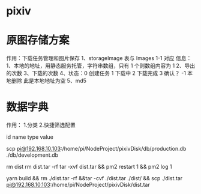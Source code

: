 # pixiv

# 原图存储方案

作用：下载任务管理和图片保存
1、storageImage 表与 Images 1-1 对应
信息：
1、本地的地址，用静态服务托管，字符串数组，只有 1 个则数组内容为 1
2、导出的次数
3、下载的次数
4、状态：0 创建任务 1 下载中 2 下载完成 3 确认？ -1 本地删除 此是本地地址为空
5、md5

# 数据字典

作用： 1.分类 2.快捷筛选配置

id
name
type
value

scp pi@192.168.10.103:/home/pi/NodeProject/pixivDisk/db/production.db ./db/development.db

rm dist rm dist.tar -rf
tar -xvf dist.tar && pm2 restart 1 && pm2 log 1

yarn build && rm ./dist.tar -rf &&tar -cvf ./dist.tar ./dist/ && scp ./dist.tar pi@192.168.10.103:/home/pi/NodeProject/pixivDisk/dist.tar
